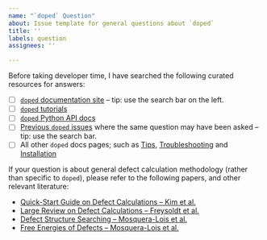 ```yaml
---
name: "`doped` Question"
about: Issue template for general questions about `doped`
title: ''
labels: question
assignees: ''

---
```


Before taking developer time, I have searched the following curated resources for answers:
- [ ] [`doped` documentation site](https://doped.readthedocs.io) – tip: use the search bar on the left.
- [ ] [`doped` tutorials](https://doped.readthedocs.io/en/latest/Tutorials.html)
- [ ] [`doped` Python API docs](https://doped.readthedocs.io/en/latest/doped.html)
- [ ] [Previous `doped` issues](https://github.com/SMTG-Bham/doped/issues?q=is%3Aissue+is%3Aclosed) where the same question may have been asked – tip: use the search bar.
- [ ] All other `doped` docs pages; such as [Tips](https://doped.readthedocs.io/en/latest/Tips.html), [Troubleshooting](https://doped.readthedocs.io/en/latest/Troubleshooting.html) and [Installation](https://doped.readthedocs.io/en/latest/Installation.html)

If your question is about general defect calculation methodology (rather than specific to `doped`), please refer to the following papers, and other relevant literature:
- [Quick-Start Guide on Defect Calculations – Kim et al.](doi.org/10.1088/2515-7655/aba081)
- [Large Review on Defect Calculations – Freysoldt et al.](doi.org/10.1103/RevModPhys.86.253)
- [Defect Structure Searching – Mosquera-Lois et al.](doi.org/10.1038/s41524-023-00973-1)
- [Free Energies of Defects – Mosquera-Lois et al.](https://doi.org/10.1039/D3CS00432E)
